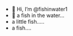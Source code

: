 - 👋 Hi, I’m @fishinwater1
- 👋 a fish in the water...
- a little fish.....
- a fish....
<!---
fishinwater1/fishinwater1 is a ✨ special ✨ repository because its `README.md` (this file) appears on your GitHub profile.
You can click the Preview link to take a look at your changes.
--->
